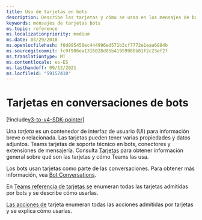 ```yaml
---
title: Uso de tarjetas en bots
description: Describe las tarjetas y cómo se usan en los mensajes de bot
keywords: mensajes de tarjetas bots
ms.topic: reference
ms.localizationpriority: medium
ms.date: 03/29/2018
ms.openlocfilehash: f0d895450ec444996ed571b3cf7772e1eaa6884b
ms.sourcegitcommit: fc9f906ea1316028d85b41959980b81f2c23ef2f
ms.translationtype: MT
ms.contentlocale: es-ES
ms.lasthandoff: 09/12/2021
ms.locfileid: "59157410"
---
```

# <a name="cards-in-bot-conversations"></a>Tarjetas en conversaciones de bots

[!include[v3-to-v4-SDK-pointer](~/includes/v3-to-v4-pointer-bots.md)]

Una *tarjeta* es un contenedor de interfaz de usuario (UI) para información breve o relacionada. Las tarjetas pueden tener varias propiedades y datos adjuntos. Teams tarjetas de soporte técnico en bots, conectores y extensiones de mensajería. Consulta [Tarjetas](~/task-modules-and-cards/what-are-cards.md) para obtener información general sobre qué son las tarjetas y cómo Teams las usa.

Los bots usan tarjetas como parte de las conversaciones. Para obtener más información, vea [Bot Conversations](~/resources/bot-v3/bot-conversations/bots-conversations.md).

En [Teams referencia de tarjetas se](~/task-modules-and-cards/cards/cards-reference.md) enumeran todas las tarjetas admitidas por bots y se describe cómo usarlas.

[Las acciones de](~/task-modules-and-cards/cards/cards-actions.md) tarjeta enumeran todas las acciones admitidas por tarjetas y se explica cómo usarlas.

